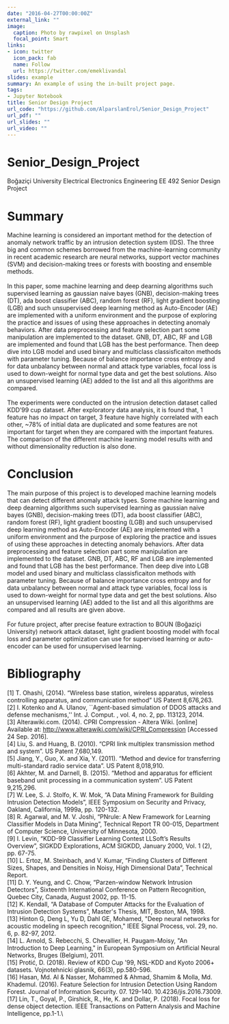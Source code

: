 ```yaml
---
date: "2016-04-27T00:00:00Z"
external_link: ""
image:
  caption: Photo by rawpixel on Unsplash
  focal_point: Smart
links:
- icon: twitter
  icon_pack: fab
  name: Follow
  url: https://twitter.com/emeklivandal
slides: example
summary: An example of using the in-built project page.
tags:
- Jupyter Notebook
title: Senior Design Project
url_code: "https://github.com/AlparslanErol/Senior_Design_Project"
url_pdf: ""
url_slides: ""
url_video: ""
---
```


# Senior_Design_Project
Boğaziçi University Electrical Electronics Engineering EE 492 Senior Design Project

# Summary

  Machine learning is considered an important method for the detection of anomaly network traffic by an intrusion detection system (IDS). The three big and common schemes borrowed from the machine-learning community in recent academic research are neural networks, support vector machines (SVM) and decision-making trees or forests with boosting and ensemble methods.\
 \
  In this paper, some machine learning and deep dearning algorithms such supervised learning as  gaussian naive bayes (GNB), decision-making trees (DT), ada boost classifier (ABC), random forest (RF), light gradient boosting (LGB) and such unsupervised deep learning method as Auto-Encoder (AE) are implemented with a uniform environment and the purpose of exploring the practice and issues of using these approaches in detecting anomaly behaviors. After data preprocessing and feature selection part some manipulation are implemented to the dataset. GNB, DT, ABC, RF and LGB are implemented and found that LGB has the best performance. Then deep dive into LGB model and used binary and multiclass classisficaiton methods with parameter tuning. Because of balance importance cross entropy and for data unbalancy between normal and attack type variables, focal loss is used to down-weight for normal type data and get the best solutions. Also an unsupervised learning (AE) added to the list and all this algorithms are compared.\
\
  The experiments were conducted on the intrusion detection dataset called KDD’99 cup dataset. After exploratory data analysis, it is found that, 1 feature has no impact on target, 3 feature have highly correlated with each other, ~78% of initial data are duplicated and some features are not important for target when they are compared with the important features.\
  The comparison of the different machine learning model results with and without dimensionality reduction is also done.
  
  # Conclusion
  
  The main purpose of this project is to developed machine learning models that can detect different anomaly attack types. Some machine learning and deep dearning algorithms such supervised learning as  gaussian naive bayes (GNB), decision-making trees (DT), ada boost classifier (ABC), random forest (RF), light gradient boosting (LGB) and such unsupervised deep learning method as Auto-Encoder (AE) are implemented with a uniform environment and the purpose of exploring the practice and issues of using these approaches in detecting anomaly behaviors. After data preprocessing and feature selection part some manipulation are implemented to the dataset. GNB, DT, ABC, RF and LGB are implemented and found that LGB has the best performance. Then deep dive into LGB model and used binary and multiclass classisficaiton methods with parameter tuning. Because of balance importance cross entropy and for data unbalancy between normal and attack type variables, focal loss is used to down-weight for normal type data and get the best solutions. Also an unsupervised learning (AE) added to the list and all this algorithms are compared and all results are given above.\
\
  For future project, after precise feature extraction to BOUN (Boğaziçi University) network attack dataset, light gradient boosting model with focal loss and parameter optimization can use for supervised learning or auto-encoder can be used for unsupervised learning.
  
# Bibliography

[1]	T. Ohashi, (2014). “Wireless base station, wireless apparatus, wireless controlling apparatus, and communication method” US Patent 8,676,263.\
[2]	 I. Kotenko and A. Ulanov, ``Agent-based simulation of DDOS attacks and defense mechanisms,'' Int. J. Comput. , vol. 4, no. 2, pp. 113123, 2014.\
[3]	Alterawiki.com. (2014). CPRI Compression - Altera Wiki. [online] Available at: http://www.alterawiki.com/wiki/CPRI_Compression [Accessed 24 Sep. 2016].\
[4]	Liu, S. and Huang, B. (2010). “CPRI link multiplex transmission method and system”. US Patent 7,680,149.\
[5]	Jiang, Y., Guo, X. and Xia, Y. (2011). “Method and device for transferring multi-standard radio service data”. US Patent 8,018,910.\
[6]	Akhter, M. and Darnell, B. (2015). “Method and apparatus for efficient baseband unit processing in a communication system”. US Patent 9,215,296.\
[7]	W. Lee, S. J. Stolfo, K. W. Mok, “A Data Mining Framework for Building Intrusion Detection Models”, IEEE Symposium on Security and Privacy, Oakland, California, 1999a, pp. 120-132.\
[8]	R. Agarwal, and M. V. Joshi, “PNrule: A New Framework for Learning Classifier Models in Data Mining”, Technical Report TR 00-015, Department of Computer Science, University of Minnesota, 2000.\
[9]	I. Levin, “KDD-99 Classifier Learning Contest LLSoft’s Results Overview”, SIGKDD Explorations, ACM SIGKDD, January 2000, Vol. 1 (2), pp. 67-75.\
[10]	 L. Ertoz, M. Steinbach, and V. Kumar, “Finding Clusters of Different Sizes, Shapes, and Densities in Noisy, High Dimensional Data”, Technical Report.\
[11]	 D. Y. Yeung, and C. Chow, “Parzen-window Network Intrusion Detectors”, Sixteenth International Conference on Pattern Recognition, Quebec City, Canada, August 2002, pp. 11-15.\
[12]	 K. Kendall, “A Database of Computer Attacks for the Evaluation of Intrusion Detection Systems”, Master's Thesis, MIT, Boston, MA, 1998.\
[13]	 Hinton G, Deng L, Yu D, Dahl GE, Mohamed, "Deep neural networks for acoustic modeling in speech recognition," IEEE Signal Process, vol. 29, no. 6, p. 82-97, 2012.\
[14]	 L. Arnold, S. Rebecchi, S. Chevallier, H. Paugam-Moisy, "An Introduction to Deep Learning," in European Symposium on Artificial Neural Networks, Bruges (Belgium), 2011.\
[15]	 Protić, D. (2018). Review of KDD Cup '99, NSL-KDD and Kyoto 2006+ datasets. Vojnotehnicki glasnik, 66(3), pp.580-596.\
[16]	 Hasan, Md. Al & Nasser, Mohammed & Ahmad, Shamim & Molla, Md. Khademul. (2016). Feature Selection for Intrusion Detection Using Random Forest. Journal of Information Security. 07. 129-140. 10.4236/jis.2016.73009.\
[17]	 Lin, T., Goyal, P., Girshick, R., He, K. and Dollar, P. (2018). Focal loss for dense object detection. IEEE Transactions on Pattern Analysis and Machine Intelligence, pp.1-1.\


